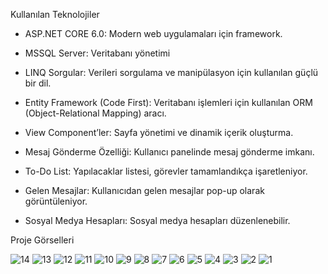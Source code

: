 Kullanılan Teknolojiler

- ASP.NET CORE 6.0: Modern web uygulamaları için framework.

- MSSQL Server: Veritabanı yönetimi

- LINQ Sorgular: Verileri sorgulama ve manipülasyon için kullanılan güçlü bir dil.

- Entity Framework (Code First): Veritabanı işlemleri için kullanılan ORM (Object-Relational Mapping) aracı.

- View Component’ler: Sayfa yönetimi ve dinamik içerik oluşturma.

- Mesaj Gönderme Özelliği: Kullanıcı panelinde mesaj gönderme imkanı.

- To-Do List: Yapılacaklar listesi, görevler tamamlandıkça işaretleniyor.

- Gelen Mesajlar: Kullanıcıdan gelen mesajlar pop-up olarak görüntüleniyor.

- Sosyal Medya Hesapları: Sosyal medya hesapları düzenlenebilir.

Proje Görselleri

![14](https://github.com/user-attachments/assets/f90e00e5-e454-421f-9883-e3913be04025)
![13](https://github.com/user-attachments/assets/2627ca96-c89f-4c61-9230-45f0f489f40c)
![12](https://github.com/user-attachments/assets/b02a62a7-69a1-46c3-ae95-1e3a58238366)
![11](https://github.com/user-attachments/assets/e04dd2fd-7bc5-4e49-bac3-5fd064ec7082)
![10](https://github.com/user-attachments/assets/49e80273-23c0-427a-b2fd-35df6b791405)
![9](https://github.com/user-attachments/assets/75a9753d-ec71-4490-a5d4-e6a30a7567e1)
![8](https://github.com/user-attachments/assets/8552493b-7371-40c9-ac1f-c6f88373c709)
![7](https://github.com/user-attachments/assets/bb88e8ba-76b9-498b-8b7d-5709881d63fb)
![6](https://github.com/user-attachments/assets/74aefc05-998e-41ae-a250-3d14c5af2fb4)
![5](https://github.com/user-attachments/assets/92837b37-abf2-476f-9702-c9aa4e7d9425)
![4](https://github.com/user-attachments/assets/ec11e4ef-3d7e-47e4-a364-a08edbef9f44)
![3](https://github.com/user-attachments/assets/18773fc3-a618-4e6d-8648-1a92c6521372)
![2](https://github.com/user-attachments/assets/2e87fe7e-78a2-4ceb-b9c1-6f017d2e16cb)
![1](https://github.com/user-attachments/assets/975530b6-4325-42e5-928f-4532a39c4cf8)


